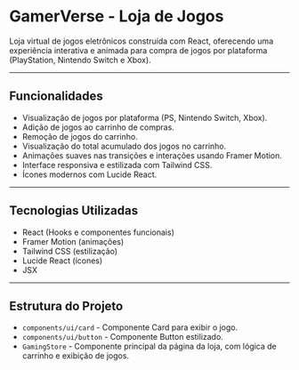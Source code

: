 # GamerVerse - Loja de Jogos

Loja virtual de jogos eletrônicos construída com React, oferecendo uma experiência interativa e animada para compra de jogos por plataforma (PlayStation, Nintendo Switch e Xbox).

---

## Funcionalidades

- Visualização de jogos por plataforma (PS, Nintendo Switch, Xbox).
- Adição de jogos ao carrinho de compras.
- Remoção de jogos do carrinho.
- Visualização do total acumulado dos jogos no carrinho.
- Animações suaves nas transições e interações usando Framer Motion.
- Interface responsiva e estilizada com Tailwind CSS.
- Ícones modernos com Lucide React.

---

## Tecnologias Utilizadas

- React (Hooks e componentes funcionais)
- Framer Motion (animações)
- Tailwind CSS (estilização)
- Lucide React (ícones)
- JSX

---

## Estrutura do Projeto

- `components/ui/card` - Componente Card para exibir o jogo.
- `components/ui/button` - Componente Button estilizado.
- `GamingStore` - Componente principal da página da loja, com lógica de carrinho e exibição de jogos.
